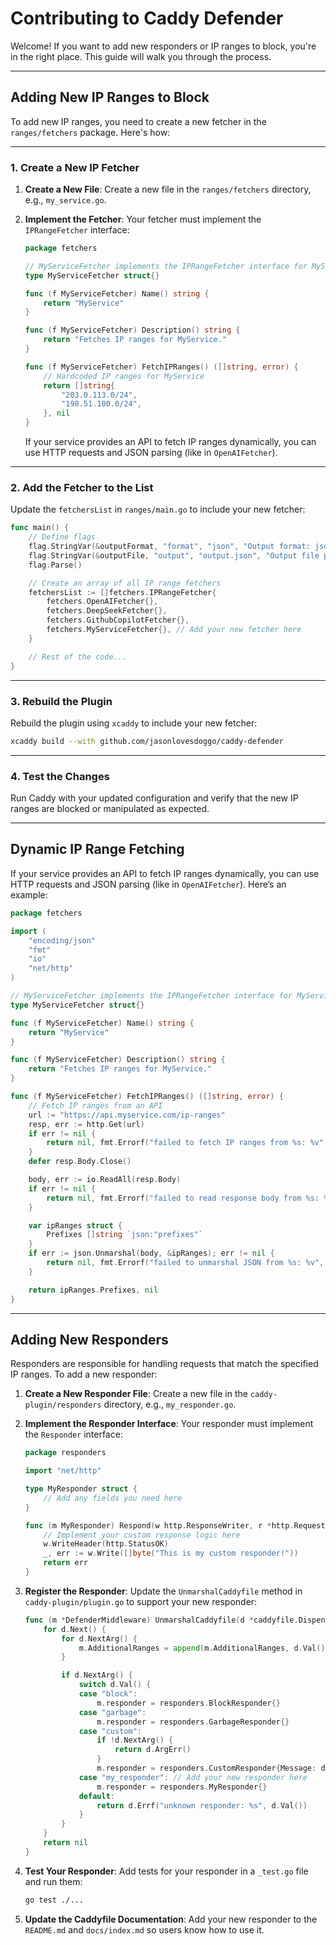 # **Contributing to Caddy Defender**

Welcome! If you want to add new responders or IP ranges to block, you're in the right place. This guide will walk you through the process.

---
## **Adding New IP Ranges to Block**

To add new IP ranges, you need to create a new fetcher in the `ranges/fetchers` package. Here's how:

---

### **1. Create a New IP Fetcher**

1. **Create a New File**:
   Create a new file in the `ranges/fetchers` directory, e.g., `my_service.go`.

2. **Implement the Fetcher**:
   Your fetcher must implement the `IPRangeFetcher` interface:
   ```go
   package fetchers

   // MyServiceFetcher implements the IPRangeFetcher interface for MyService.
   type MyServiceFetcher struct{}

   func (f MyServiceFetcher) Name() string {
       return "MyService"
   }

   func (f MyServiceFetcher) Description() string {
       return "Fetches IP ranges for MyService."
   }

   func (f MyServiceFetcher) FetchIPRanges() ([]string, error) {
       // Hardcoded IP ranges for MyService
       return []string{
           "203.0.113.0/24",
           "198.51.100.0/24",
       }, nil
   }
   ```

   If your service provides an API to fetch IP ranges dynamically, you can use HTTP requests and JSON parsing (like in `OpenAIFetcher`).

---

### **2. Add the Fetcher to the List**

Update the `fetchersList` in `ranges/main.go` to include your new fetcher:

```go
func main() {
	// Define flags
	flag.StringVar(&outputFormat, "format", "json", "Output format: json or go")
	flag.StringVar(&outputFile, "output", "output.json", "Output file path")
	flag.Parse()

	// Create an array of all IP range fetchers
	fetchersList := []fetchers.IPRangeFetcher{
		fetchers.OpenAIFetcher{},
		fetchers.DeepSeekFetcher{},
		fetchers.GithubCopilotFetcher{},
		fetchers.MyServiceFetcher{}, // Add your new fetcher here
	}

	// Rest of the code...
}
```

---

### **3. Rebuild the Plugin**

Rebuild the plugin using `xcaddy` to include your new fetcher:

```bash
xcaddy build --with github.com/jasonlovesdoggo/caddy-defender
```

---

### **4. Test the Changes**

Run Caddy with your updated configuration and verify that the new IP ranges are blocked or manipulated as expected.

---

## **Dynamic IP Range Fetching**

If your service provides an API to fetch IP ranges dynamically, you can use HTTP requests and JSON parsing (like in `OpenAIFetcher`). Here’s an example:

```go
package fetchers

import (
	"encoding/json"
	"fmt"
	"io"
	"net/http"
)

// MyServiceFetcher implements the IPRangeFetcher interface for MyService.
type MyServiceFetcher struct{}

func (f MyServiceFetcher) Name() string {
	return "MyService"
}

func (f MyServiceFetcher) Description() string {
	return "Fetches IP ranges for MyService."
}

func (f MyServiceFetcher) FetchIPRanges() ([]string, error) {
	// Fetch IP ranges from an API
	url := "https://api.myservice.com/ip-ranges"
	resp, err := http.Get(url)
	if err != nil {
		return nil, fmt.Errorf("failed to fetch IP ranges from %s: %v", url, err)
	}
	defer resp.Body.Close()

	body, err := io.ReadAll(resp.Body)
	if err != nil {
		return nil, fmt.Errorf("failed to read response body from %s: %v", url, err)
	}

	var ipRanges struct {
		Prefixes []string `json:"prefixes"`
	}
	if err := json.Unmarshal(body, &ipRanges); err != nil {
		return nil, fmt.Errorf("failed to unmarshal JSON from %s: %v", url, err)
	}

	return ipRanges.Prefixes, nil
}
```

---

## **Adding New Responders**

Responders are responsible for handling requests that match the specified IP ranges. To add a new responder:

1. **Create a New Responder File**:
   Create a new file in the `caddy-plugin/responders` directory, e.g., `my_responder.go`.

2. **Implement the Responder Interface**:
   Your responder must implement the `Responder` interface:
   ```go
   package responders

   import "net/http"

   type MyResponder struct {
       // Add any fields you need here
   }

   func (m MyResponder) Respond(w http.ResponseWriter, r *http.Request) error {
       // Implement your custom response logic here
       w.WriteHeader(http.StatusOK)
       _, err := w.Write([]byte("This is my custom responder!"))
       return err
   }
   ```

3. **Register the Responder**:
   Update the `UnmarshalCaddyfile` method in `caddy-plugin/plugin.go` to support your new responder:
   ```go
   func (m *DefenderMiddleware) UnmarshalCaddyfile(d *caddyfile.Dispenser) error {
       for d.Next() {
           for d.NextArg() {
               m.AdditionalRanges = append(m.AdditionalRanges, d.Val())
           }

           if d.NextArg() {
               switch d.Val() {
               case "block":
                   m.responder = responders.BlockResponder{}
               case "garbage":
                   m.responder = responders.GarbageResponder{}
               case "custom":
                   if !d.NextArg() {
                       return d.ArgErr()
                   }
                   m.responder = responders.CustomResponder{Message: d.Val()}
               case "my_responder": // Add your new responder here
                   m.responder = responders.MyResponder{}
               default:
                   return d.Errf("unknown responder: %s", d.Val())
               }
           }
       }
       return nil
   }
   ```

4. **Test Your Responder**:
   Add tests for your responder in a `_test.go` file and run them:
   ```bash
   go test ./...
   ```

5. **Update the Caddyfile Documentation**:
   Add your new responder to the `README.md` and `docs/index.md` so users know how to use it.
